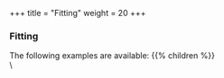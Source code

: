 +++
title = "Fitting"
weight = 20
+++

### Fitting

The following examples are available: 
{{% children %}}
\
\ 